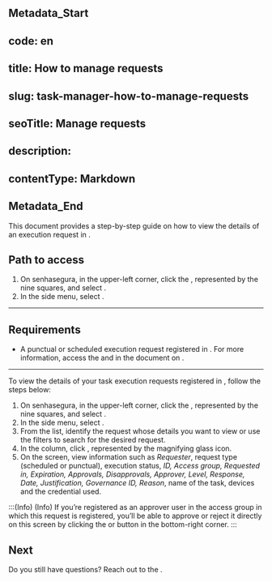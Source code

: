 ## Metadata_Start 
## code: en
## title: How to manage requests 
## slug: task-manager-how-to-manage-requests 
## seoTitle: Manage requests 
## description:  
## contentType: Markdown 
## Metadata_End
This document provides a step-by-step guide on how to view the details of an execution request in .

## Path to access
1. On senhasegura, in the upper-left corner, click the , represented by the nine squares, and select .
2. In the side menu, select .

---
## Requirements

* A punctual or scheduled execution request registered in . For more information, access the  and  in the document on .
---

To view the details of your task execution requests registered in , follow the steps below:

1. On senhasegura, in the upper-left corner, click the , represented by the nine squares, and select .
2. In the side menu, select .
3. From the list, identify the request whose details you want to view or use the filters to search for the desired request.
4. In the  column, click , represented by the magnifying glass icon.
5. On the  screen, view information such as *Requester*, request type (scheduled or punctual), execution status, *ID, Access group, Requested in, Expiration, Approvals, Disapprovals, Approver, Level, Response, Date, Justification, Governance ID, Reason*, name of the task, devices and the credential used.

:::(Info) (Info)
If you’re registered as an approver user in the access group in which this request is registered, you’ll be able to approve or reject it directly on this screen by clicking the  or  button in the bottom-right corner.
:::

## Next




Do you still have questions? Reach out to the .
